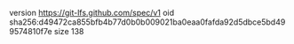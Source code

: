 version https://git-lfs.github.com/spec/v1
oid sha256:d49472ca855bfb4b77d0b0b009021ba0eaa0fafda92d5dbce5bd499574810f7e
size 138
